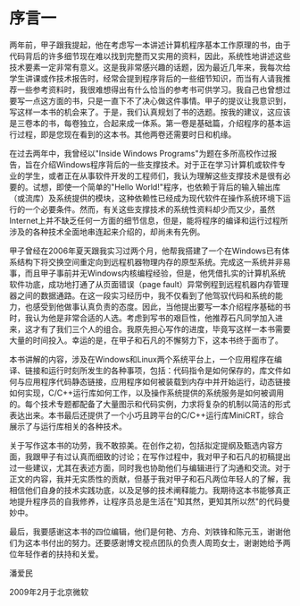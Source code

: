 # 序言一

两年前，甲子跟我提起，他在考虑写一本讲述计算机程序基本工作原理的书，由于代码背后的许多细节现在难以找到完整而又实用的资料，因此，系统性地讲述这些技术要素一定非常有意义。这是我非常感兴趣的话题，因为最近几年来，我每次给学生讲课或作技术报告时，经常会提到程序背后的一些细节知识，而当有人请我推荐一些参考资料时，我很难想得出有什么恰当的参考书可供学习。我自己也曾想过要写一点这方面的书，只是一直下不了决心做这件事情。甲子的提议让我意识到，写这样一本书的机会来了。于是，我们认真规划了书的选题。按我的建议，这应该是三卷本的书，每卷独立，合起来成一体系。第一卷是基础篇，介绍程序的基本运行过程，即是您现在看到的这本书。其他两卷还需要时日和机缘。

在过去两年中，我曾经以"Inside Windows
Programs"为题在多所高校作过报告，旨在介绍Windows程序背后的一些支撑技术。对于正在学习计算机或软件专业的学生，或者正在从事软件开发的工程师们，我认为理解这些支撑技术是很有必要的。试想，即使一个简单的"Hello
World!"程序，也依赖于背后的输入输出库（或流库）及系统提供的模块，这种依赖性已经成为现代软件在操作系统环境下运行的一个必要条件。然而，有关这些支撑技术的系统性资料却少而又少，虽然Internet上并不缺乏任何一方面的细节信息，但是，能将程序的编译和运行过程所涉及的各种技术全面地串连起来介绍的，却尚未有先例。

甲子曾经在2006年夏天跟我实习过两个月，他帮我搭建了一个在Windows已有体系结构下将交换空间重定向到远程机器物理内存的原型系统。完成这一系统并非易事，而且甲子事前并无Windows内核编程经验，但是，他凭借扎实的计算机系统软件功底，成功地打通了从页面错误（page
fault）异常例程到远程机器内存管理器之间的数据通路。在这一段实习经历中，我不仅看到了他驾驭代码和系统的能力，也感受到他做事认真负责的态度。因此，当他提出要写一本介绍程序基础的书时，我认为他是非常合适的人选。考虑到写书的艰巨性，他推荐石凡同学加入进来，这才有了我们三个人的组合。我原先担心写作的进度，毕竟写这样一本书需要大量的时间投入。幸运的是，在甲子和石凡的不懈努力下，这本书终于面市了。

本书讲解的内容，涉及在Windows和Linux两个系统平台上，一个应用程序在编译、链接和运行时刻所发生的各种事项，包括：代码指令是如何保存的，库文件如何与应用程序代码静态链接，应用程序如何被装载到内存中并开始运行，动态链接如何实现，C/C++运行库如何工作，以及操作系统提供的系统服务是如何被调用的。每个技术专题都配备了大量图示和代码实例，力求将复杂的机制以简洁的形式表达出来。本书最后还提供了一个小巧且跨平台的C/C++运行库MiniCRT，综合展示了与运行库相关的各种技术。

关于写作这本书的功劳，我不敢掠美。在创作之初，包括拟定提纲及甄选内容方面，我跟甲子有过认真而细致的讨论；在写作过程中，我对甲子和石凡的初稿提出过一些建议，尤其在表述方面，同时我也协助他们与编辑进行了沟通和交流。对于正文的内容，我并无实质性的贡献，但基于我对甲子和石凡两位年轻人的了解，我相信他们自身的技术实践功底，以及足够的技术阐释能力。我期待这本书能够真正地提升程序员的自我修养，让程序员总是生活在"知其然，更知其所以然"的代码曼妙中。

最后，我要感谢这本书的四位编辑，他们是何艳、方舟、刘铁锋和陈元玉，谢谢他们为这本书付出的努力。还要感谢博文视点团队的负责人周筠女士，谢谢她给予两位年轻作者的扶持和关爱。

潘爱民

2009年2月于北京微软
